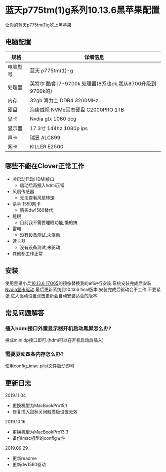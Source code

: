 # 蓝天p775tm(1)g系列10.13.6黑苹果配置


让你的蓝天p775tm(1)g吃上黑苹果

<!--[English](README.md) | 中文-->

## 电脑配置

| 规格     | 详细信息                                     |
| -------- | ---------------------------------------- |
| 电脑型号 | 蓝天 p775tm(1)-g             |
| 处理器   | 英特尔 酷睿 i7-9700k 处理器(8系也ok,我从8700升级到9700k的)             |
| 内存     | 32gb 海力士 DDR4 3200MHz                 |
| 硬盘     | 海康威视 NVMe固态硬盘 C2000PRO 1TB                  |
| 显卡 | Nvdia gtx 1060 ocg                           |
| 显示器   | 17.3寸 144hz 1080p ips  |
| 声卡     | 瑞昱 ALC899                    |
| 网卡     | KILLER E2500                              |



## 哪些不能在Clover正常工作

- 冷启动启动HDMI接口
  - 启动后再插入hdmi正常
- 风扇传感器
  - 无法查看风扇转速
- 杀手 1550网卡
  - 购买dw1560替代
- 睡眠
  - 目前我不需要睡眠功能,懒的搞
- 雷电
  - 没有设备测试,未驱动
- 读卡器
  - 没有设备测试,未驱动
- 其他都工作正常



## 安装

使用黑果小兵[10.13.6 17G65](https://blog.daliansky.net/macOS-High-Sierra-10.13.6-17G65-Release-Version-with-Clover-4596-original-mirror.html)的镜像替换我的efi进行安装.系统安装完成后安装[Nvdia显卡驱动](https://images.nvidia.com/mac/pkg/387/WebDriver-387.10.10.10.40.105.pkg).最后更新系统到10.13.6 final版本.安装完成后驱动会不工作,不要紧张,进入驱动设置点击更新会自动安装适合的版本.

## 常见问题解答

### 插入hdmi接口外置显示器开机启动黑屏怎么办?

换成mini dp接口即可.(hdmi可以在开机启动后插入)

### 需要驱动四条内存怎么办?

使用config_imac.plist文件启动即可

## 更新日志
2019.11.04

- 更换机型为MacBookPro15,1
- 修复插入鼠标关闭触摸板设置无效

2019.10.16

- 更换机型为MacBookPro13,3 
- 备份imac机型的config文件

2019.09.29

- 更新readme
- 更新dw1560驱动

